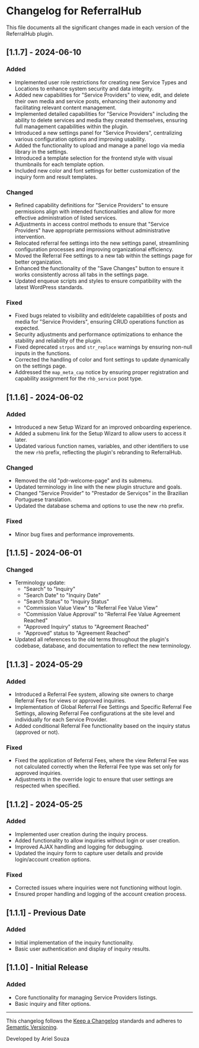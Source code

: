 # Changelog for ReferralHub

This file documents all the significant changes made in each version of the ReferralHub plugin.

## [1.1.7] - 2024-06-10
### Added
- Implemented user role restrictions for creating new Service Types and Locations to enhance system security and data integrity.
- Added new capabilities for "Service Providers" to view, edit, and delete their own media and service posts, enhancing their autonomy and facilitating relevant content management.
- Implemented detailed capabilities for "Service Providers" including the ability to delete services and media they created themselves, ensuring full management capabilities within the plugin.
- Introduced a new settings panel for "Service Providers", centralizing various configuration options and improving usability.
- Added the functionality to upload and manage a panel logo via media library in the settings.
- Introduced a template selection for the frontend style with visual thumbnails for each template option.
- Included new color and font settings for better customization of the inquiry form and result templates.

### Changed
- Refined capability definitions for "Service Providers" to ensure permissions align with intended functionalities and allow for more effective administration of listed services.
- Adjustments in access control methods to ensure that "Service Providers" have appropriate permissions without administrative intervention.
- Relocated referral fee settings into the new settings panel, streamlining configuration processes and improving organizational efficiency.
- Moved the Referral Fee settings to a new tab within the settings page for better organization.
- Enhanced the functionality of the "Save Changes" button to ensure it works consistently across all tabs in the settings page.
- Updated enqueue scripts and styles to ensure compatibility with the latest WordPress standards.

### Fixed
- Fixed bugs related to visibility and edit/delete capabilities of posts and media for "Service Providers", ensuring CRUD operations function as expected.
- Security adjustments and performance optimizations to enhance the stability and reliability of the plugin.
- Fixed deprecated `strpos` and `str_replace` warnings by ensuring non-null inputs in the functions.
- Corrected the handling of color and font settings to update dynamically on the settings page.
- Addressed the `map_meta_cap` notice by ensuring proper registration and capability assignment for the `rhb_service` post type.


## [1.1.6] - 2024-06-02
### Added
- Introduced a new Setup Wizard for an improved onboarding experience.
- Added a submenu link for the Setup Wizard to allow users to access it later.
- Updated various function names, variables, and other identifiers to use the new `rhb` prefix, reflecting the plugin's rebranding to ReferralHub.

### Changed
- Removed the old "pdr-welcome-page" and its submenu.
- Updated terminology in line with the new plugin structure and goals.
- Changed "Service Provider" to "Prestador de Serviços" in the Brazilian Portuguese translation.
- Updated the database schema and options to use the new `rhb` prefix.

### Fixed
- Minor bug fixes and performance improvements.

## [1.1.5] - 2024-06-01
### Changed
- Terminology update: 
  - "Search" to "Inquiry"
  - "Search Date" to "Inquiry Date"
  - "Search Status" to "Inquiry Status"
  - "Commission Value View" to "Referral Fee Value View"
  - "Commission Value Approval" to "Referral Fee Value Agreement Reached"
  - "Approved Inquiry" status to "Agreement Reached"
  - "Approved" status to "Agreement Reached"
- Updated all references to the old terms throughout the plugin's codebase, database, and documentation to reflect the new terminology.

## [1.1.3] - 2024-05-29
### Added
- Introduced a Referral Fee system, allowing site owners to charge Referral Fees for views or approved inquiries.
- Implementation of Global Referral Fee Settings and Specific Referral Fee Settings, allowing Referral Fee configurations at the site level and individually for each Service Provider.
- Added conditional Referral Fee functionality based on the inquiry status (approved or not).

### Fixed
- Fixed the application of Referral Fees, where the view Referral Fee was not calculated correctly when the Referral Fee type was set only for approved inquiries.
- Adjustments in the override logic to ensure that user settings are respected when specified.

## [1.1.2] - 2024-05-25
### Added
- Implemented user creation during the inquiry process.
- Added functionality to allow inquiries without login or user creation.
- Improved AJAX handling and logging for debugging.
- Updated the inquiry form to capture user details and provide login/account creation options.

### Fixed
- Corrected issues where inquiries were not functioning without login.
- Ensured proper handling and logging of the account creation process.

## [1.1.1] - Previous Date
### Added
- Initial implementation of the inquiry functionality.
- Basic user authentication and display of inquiry results.

## [1.1.0] - Initial Release
### Added
- Core functionality for managing Service Providers listings.
- Basic inquiry and filter options.

---

This changelog follows the [Keep a Changelog](https://keepachangelog.com/en/1.0.0/) standards and adheres to [Semantic Versioning](https://semver.org/).

Developed by Ariel Souza
